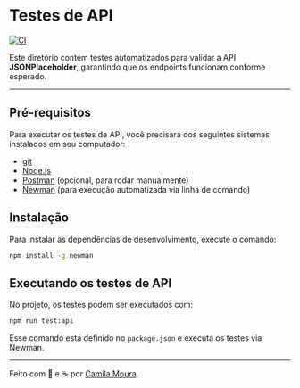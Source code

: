 # Testes de API

[![CI](https://github.com/camilalnmouraa/desafio-testes-automatizados/actions/workflows/api-tests.yml/badge.svg)](https://github.com/camilalnmouraa/desafio-testes-automatizados/actions)

Este diretório contém testes automatizados para validar a API **JSONPlaceholder**, garantindo que os endpoints funcionam conforme esperado.  

---

## Pré-requisitos

Para executar os testes de API, você precisará dos seguintes sistemas instalados em seu computador:

- [git](https://git-scm.com/downloads)
- [Node.js](https://nodejs.org/en/)
- [Postman](https://www.postman.com/downloads/) (opcional, para rodar manualmente)
- [Newman](https://github.com/postmanlabs/newman) (para execução automatizada via linha de comando)

## Instalação

Para instalar as dependências de desenvolvimento, execute o comando:

```sh
npm install -g newman
```

## Executando os testes de API

No projeto, os testes podem ser executados com:

```sh
npm run test:api
```

Esse comando está definido no `package.json` e executa os testes via Newman.

___

Feito com 🩵 e ☕ por [Camila Moura](https://www.linkedin.com/in/camilalnmoura/).
